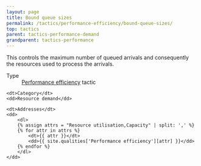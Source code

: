 ```yaml
---
layout: page
title: Bound queue sizes
permalink: /tactics/performance-efficiency/bound-queue-sizes/
top: tactics
parent: tactics-performance-demand
grandparent: tactics-performance
---
```


This controls the maximum number of queued arrivals and consequently the resources used to process the arrivals.

<dl>
    <dt>Type</dt>
    <dd><a href="{{ '/quality/performance-efficiency/' | relative_url }}">Performance efficiency</a> tactic</dd>
    
    <dt>Category</dt>
    <dd>Resource demand</dd>
    
    <dt>Addresses</dt>
    <dd>
        <dl>
        {% assign attrs = "Resource utilisation,Capacity" | split: ',' %}
        {% for attr in attrs %}
            <dt>{{ attr }}</dt>
            <dd>{{ site.qualities['Performance efficiency'][attr] }}</dd>
        {% endfor %}
        </dl>
    </dd>
</dl>
